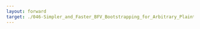 ```yaml
---
layout: forward
target: ./046-Simpler_and_Faster_BFV_Bootstrapping_for_Arbitrary_Plaintext_Modulus_from_CKKS
---
```

